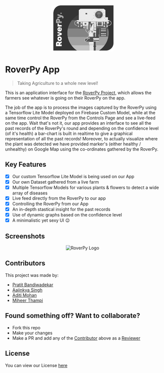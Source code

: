<p align="center">
  <img height="150px" src="https://raw.githubusercontent.com/RoverPy/RoverPyApp/master/assets/RoverPy_Logo.png" alt="RoverPy Logo" />
</p>

# RoverPy App
> Taking Agriculture to a whole new level!

This is an application interface for the [RoverPy Project](https://github.com/RoverPy/RoverPy), which allows the farmers see whatever is going on their RoverPy on the app. 

The job of the app is to process the images captured by the RoverPy using a Tensorflow Lite Model deployed on Firebase Custom Model, while at the same time control the RoverPy from the Controls Page and see a live-feed on the app. Wait that's not it, our app provides an interface to see all the past records of the RoverPy's round and depending on the confidence level (of it's health) a bar-chart is built in realtime to give a graphical representation of all the past records! Moreover, to actually visualize where the plant was detected we have provided marker's (either healthy / unhealthy) on Google Map using the co-ordinates gathered by the RoverPy.

## Key Features
- [x] Our custom Tensorflow Lite Model is being used on our App
- [x] Our own Dataset gathered from a live farm
- [x] Multiple Tensorflow Models for various plants & flowers to detect a wide array of diseases
- [x] Live feed directly from the RoverPy to our app
- [x] Controlling the RoverPy from our App
- [x] An in-depth stastical insight for the past records
- [x] Use of dynamic graphs based on the confidence level
- [x] A minimalistic yet sexy UI :wink:

## Screenshots
<p align="center">
  <img src="https://github.com/RoverPy/RoverPyApp/blob/master/assets/RoverPy%20App.jpg" alt="RoverPy Logo" />
</p>
  
## Contributors
This project was made by:
- [Pratit Bandiwadekar](https://github.com/Pratit23)
- [Aajinkya Singh](https://github.com/aajinkya1203)
- [Aditi Mohan](https://github.com/Aditi-Mohan)
- [Miheer Thampi](https://github.com/mimi69-38)

## Found something off? Want to collaborate?
- Fork this repo
- Make your changes
- Make a PR and add any of the [Contributor](https://github.com/RoverPy/RoverPyApp#contributors) above as a [Reviewer](https://docs.github.com/en/free-pro-team@latest/github/collaborating-with-issues-and-pull-requests/requesting-a-pull-request-review)

## License
You can view our License [here](https://github.com/RoverPy/RoverPyApp/blob/master/LICENSE)

